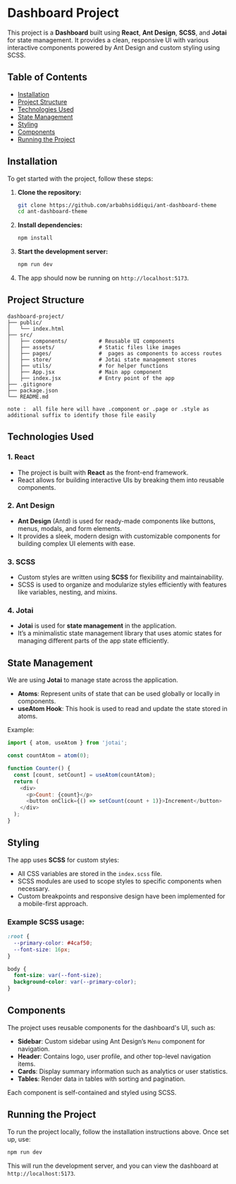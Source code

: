 # Dashboard Project

This project is a **Dashboard** built using **React**, **Ant Design**, **SCSS**, and **Jotai** for state management. It provides a clean, responsive UI with various interactive components powered by Ant Design and custom styling using SCSS.

## Table of Contents

- [Installation](#installation)
- [Project Structure](#project-structure)
- [Technologies Used](#technologies-used)
- [State Management](#state-management)
- [Styling](#styling)
- [Components](#components)
- [Running the Project](#running-the-project)

## Installation

To get started with the project, follow these steps:

1. **Clone the repository:**

   ```bash
   git clone https://github.com/arbabhsiddiqui/ant-dashboard-theme
   cd ant-dashboard-theme
   ```

2. **Install dependencies:**

   ```bash
   npm install
   ```

3. **Start the development server:**

   ```bash
   npm run dev
   ```

4. The app should now be running on `http://localhost:5173`.

## Project Structure

```
dashboard-project/
├── public/
│   └── index.html
├── src/
│   ├── components/          # Reusable UI components
│   ├── assets/              # Static files like images
│   ├── pages/               #  pages as components to access routes
│   ├── store/               # Jotai state management stores
│   ├── utils/               # for helper functions
│   ├── App.jsx              # Main app component
│   ├── index.jsx            # Entry point of the app
├── .gitignore
├── package.json
└── README.md

note :  all file here will have .component or .page or .style as additional suffix to identify those file easily
```

## Technologies Used

### 1. **React**

- The project is built with **React** as the front-end framework.
- React allows for building interactive UIs by breaking them into reusable components.

### 2. **Ant Design**

- **Ant Design** (Antd) is used for ready-made components like buttons, menus, modals, and form elements.
- It provides a sleek, modern design with customizable components for building complex UI elements with ease.

### 3. **SCSS**

- Custom styles are written using **SCSS** for flexibility and maintainability.
- SCSS is used to organize and modularize styles efficiently with features like variables, nesting, and mixins.

### 4. **Jotai**

- **Jotai** is used for **state management** in the application.
- It’s a minimalistic state management library that uses atomic states for managing different parts of the app state efficiently.

## State Management

We are using **Jotai** to manage state across the application.

- **Atoms**: Represent units of state that can be used globally or locally in components.
- **useAtom Hook**: This hook is used to read and update the state stored in atoms.

Example:

```javascript
import { atom, useAtom } from 'jotai';

const countAtom = atom(0);

function Counter() {
  const [count, setCount] = useAtom(countAtom);
  return (
    <div>
      <p>Count: {count}</p>
      <button onClick={() => setCount(count + 1)}>Increment</button>
    </div>
  );
}
```

## Styling

The app uses **SCSS** for custom styles:

- All CSS variables are stored in the `index.scss` file.
- SCSS modules are used to scope styles to specific components when necessary.
- Custom breakpoints and responsive design have been implemented for a mobile-first approach.

### Example SCSS usage:

```scss
:root {
  --primary-color: #4caf50;
  --font-size: 16px;
}

body {
  font-size: var(--font-size);
  background-color: var(--primary-color);
}
```

## Components

The project uses reusable components for the dashboard's UI, such as:

- **Sidebar**: Custom sidebar using Ant Design’s `Menu` component for navigation.
- **Header**: Contains logo, user profile, and other top-level navigation items.
- **Cards**: Display summary information such as analytics or user statistics.
- **Tables**: Render data in tables with sorting and pagination.

Each component is self-contained and styled using SCSS.

## Running the Project

To run the project locally, follow the installation instructions above. Once set up, use:

```bash
npm run dev
```

This will run the development server, and you can view the dashboard at `http://localhost:5173`.
